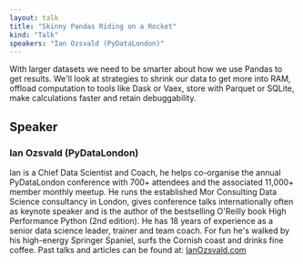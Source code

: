 ```yaml
---
layout: talk
title: "Skinny Pandas Riding on a Rocket"
kind: "Talk"
speakers: "Ian Ozsvald (PyDataLondon)"
---
```


With larger datasets we need to be smarter about how we use Pandas to get results. We'll look at strategies to shrink our data to get more into RAM, offload computation to tools like Dask or Vaex, store with Parquet or SQLite, make calculations faster and retain debuggability.

## Speaker

### Ian Ozsvald (PyDataLondon)

Ian is a Chief Data Scientist and Coach, he helps co-organise the annual PyDataLondon conference with 700+ attendees and the associated 11,000+ member monthly meetup. He runs the established Mor Consulting Data Science consultancy in London, gives conference talks internationally often as keynote speaker and is the author of the bestselling O'Reilly book High Performance Python (2nd edition). He has 18 years of experience as a senior data science leader, trainer and team coach. For fun he's walked by his high-energy Springer Spaniel, surfs the Cornish coast and drinks fine coffee. Past talks and articles can be found at: [IanOzsvald.com](https://ianozsvald.com/)
